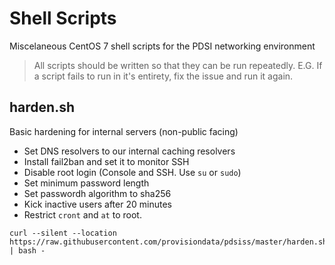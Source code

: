 # Shell Scripts

Miscelaneous CentOS 7 shell scripts for the PDSI networking environment

> All scripts should be written so that they can be run repeatedly.  E.G. If a script 
> fails to run in it's entirety, fix the issue and run it again.

## harden.sh
Basic hardening for internal servers (non-public facing)
* Set DNS resolvers to our internal caching resolvers
* Install fail2ban and set it to monitor SSH
* Disable root login (Console and SSH.  Use `su` or `sudo`)
* Set minimum password length
* Set passwordh algorithm to sha256
* Kick inactive users after 20 minutes
* Restrict `cront` and `at` to root.
```
curl --silent --location https://raw.githubusercontent.com/provisiondata/pdsiss/master/harden.sh | bash -
```

